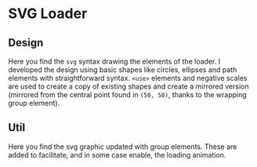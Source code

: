 # SVG Loader

## Design

Here you find the `svg` syntax drawing the elements of the loader. I developed the design using basic shapes like circles, ellipses and path elements with straightforward syntax. `<use>` elements and negative scales are used to create a copy of existing shapes and create a mirrored version (mirrored from the central point found in `(50, 50)`, thanks to the wrapping group element).

## Util

Here you find the svg graphic updated with group elements. These are added to facilitate, and in some case enable, the loading animation.